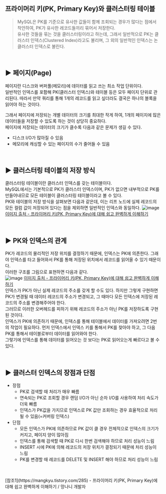 ##  프라이머리 키(PK, Primary Key)와 클러스터링 테이블 
> MySQL은 PK를 기준으로 유사한 값들이 함께 조회되는 경우가 많다는 점에서 착안하여, PK가 유사한 레코드들끼리 묶어서 저장한다.<br> 
유사한 것들을 묶는 것을 클러스터링이라고 하는데, 그래서 일반적으로 PK는 클러스터 인덱스(Clustered Index)라고도 불리며, 그 외의 일반적인 인덱스는 논클러스터 인덱스로 불린다. 

<br>

## ▶️  페이지(Page)
페이지란 디스크와 버퍼풀(메모리)에 데이터를 읽고 쓰는 최소 작업 단위이다.<br> 일반적인 인덱스를 포함해 PK(클러스터 인덱스)와 테이블 등은 모두 페이지 단위로 관리된다. 따라서 만약 쿼리를 통해 1개의 레코드를 읽고 싶더라도 결국은 하나의 블록을 읽어야 하는 것이다.<br> 

그래서 페이지에 저장되는 개별 데이터의 크기를 최대한 작게 하여, 1개의 페이지에 많은 데이터들을 저장할 수 있도록 하는 것이 상당히 중요하다.<br>페이지에 저장되는 데이터의 크기가 클수록 다음과 같은 문제가 생길 수 있다.<br> 

* 디스크 I/O가 많아질 수 있음<br> 
* 메모리에 캐싱할 수 있는 페이지의 수가 줄어들 수 있음<br> 


<br>

## ▶️ 클러스터링 테이블의 저장 방식
클러스터링 테이블이란 클러스터 인덱스를 갖는 테이블이다.<br> MySQL에서는 기본적으로 PK가 클러스터 인덱스이며, PK가 없으면 내부적으로 PK를 만들어내므로 모든 테이블이 클러스터링 테이블이라고 볼 수 있다.<br>
PK와 테이블의 저장 방식을 살펴보면 다음과 같은데, 이는 리프 노드에 실제 레코드의 모든 컬럼 값이 저장되어 있다는 점을 제외하면 일반적인 인덱스와 동일하다.
![image](https://user-images.githubusercontent.com/117061586/230721615-9e435948-cdd6-4faa-b200-b52043f412a7.png)
[이미지 출처 - 프라이머리 키(PK, Primary Key)에 대해 쉽고 완벽하게 이해하기](https://mangkyu.tistory.com/285)
<br>


<br>

## ▶️  PK와 인덱스의 관계
PK가 레코드의 물리적인 저장 위치를 결정하기 때문에, 인덱스는 PK에 의존한다. 그래야 인덱스를 타고 들어와서 PK를 통해 저장된 위치에서 레코드를 읽어올 수 있기 때문이다.<br>이러한 구조를 그림으로 표현하면 다음과 같다.<br>
![image](https://user-images.githubusercontent.com/117061586/230721823-53f0e1b4-535b-4498-bdce-5cc4761b2793.png)
[이미지 출처 - 프라이머리 키(PK, Primary Key)에 대해 쉽고 완벽하게 이해하기](https://mangkyu.tistory.com/285)<br>
인덱스가 PK가 아닌 실제 레코드의 주소를 갖게 할 수도 있다. 하지만 그렇게 구현하면 PK가 변경될 때 데이터 레코드의 주소가 변경되고, 그 때마다 모든 인덱스에 저장된 레코드의 주소를 변경해주어야 한다. <br>그러므로 이러한 오버헤드를 피하기 위해 레코드의 주소가 아닌 PK를 저장하도록 구현된 것이다.<br>
인덱스가 PK에 의존하기 때문에, 인덱스를 통해 테이블에서 데이터를 가져오려면 2번의 작업이 필요하다. 먼저 인덱스에서 인덱스 키를 통해서 PK를 찾아야 하고, 그 다음 PK를 통해서 테이블로부터 데이터를 읽어와야 한다.<br> 그렇기에 인덱스를 통해 데이터를 읽어오는 것 보다는 PK로 읽어오는게 빠르다고 볼 수 있다.


<br>

## ▶️ 클러스터 인덱스의 장점과 단점 
* 장점
    * PK로 검색할 때 처리가 매우 빠름<br>
    * 연속되는 PK로 조회할 경우 랜덤 I/O가 아닌 순차 I/O를 사용하여 처리 속도가 더욱 빠름<br>
    * 인덱스가 PK값을 가지므로 인덱스로 PK 값만 조회하는 경우 효율적으로 처리될 수 있음(=커버링 인덱스)<br>
* 단점
    * 모든 인덱스가 PK에 의존하므로 PK 값이 클 경우 전체적으로 인덱스의 크기가 커지고, 페이지 양이 많아짐<br>
    * 인덱스를 통해 검색할 때 PK로 다시 한번 검색해야 하므로 처리 성능이 느림<br>
    * INSERT 시에 PK에 의해 레코드의 저장 위치가 결정되기 때문에 처리 성능이 느림<br>
    * PK를 변경할 때 레코드를 DELETE 및 INSERT 해야 하므로 처리 성능이 느림<br>



<br>

<br>
[참조1](https://mangkyu.tistory.com/285) - 프라이머리 키(PK, Primary Key)에 대해 쉽고 완벽하게 이해하기 / 망나니 개발자 